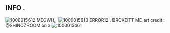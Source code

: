  ## INFO   .   








![1000015612](https://github.com/user-attachments/assets/93388e03-e601-4ae6-8c0c-a1a8ac06d847)
  MEOWH,,
![1000015610](https://github.com/user-attachments/assets/0487dc3d-705a-4383-b074-cda2fbd857be)
  ERROR12 . BROKEITT ME
   art credit : @SHINOZROOM on x
![1000015461](https://github.com/user-attachments/assets/23899c48-fe44-4db3-9efb-b3788885b7f7)
  
